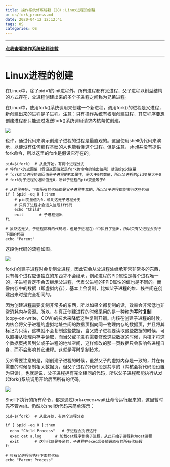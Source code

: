 ```yaml
---
title: 操作系统修炼秘籍（28）：Linux进程的创建
p: os/fork_process.md
date: 2020-04-12 12:12:41
tags: OS
categories: OS
---
```


  
-----------

**[点我查看操作系统秘籍连载](https://www.junmajinlong.com/os/index/)**

-----------


# Linux进程的创建

在Linux中，除了pid=1的init进程外，所有进程都有父进程，父子进程以树型结构的方式存在，父进程创建出来的多个子进程之间称为兄弟进程。

在Linux中，使用fork()系统调用来创建一个新进程，调用fork()的进程是父进程，新创建出来的进程是子进程。注意：只有操作系统有权限创建进程，其它程序要想创建进程都只能通过发送fork()系统调用请求内核帮忙创建。

![](/img/os/1586671091770.png)

也许，通过代码来演示创建子进程的过程是最直观的。这里使用shell伪代码来演示，以便没有任何编程基础的人也能看懂这个过程。但是注意，shell并没有提供fork命令，所以这里的fork是假设它存在的。

```shell
pid=$(fork)  # 从此开始，有两个进程分支
# 将fork的返回值（假设返回值就是fork伪命令的输出结果）赋值给pid变量
# fork对父进程的返回值是子进程的PID属性，是大于0的数值，所以父进程的pid变量大于0
# fork对子进程的返回值是0，所以子进程的pid变量等于0
 
# 从这里开始，下面所有的代码都是父子进程共享的，所以父子进程都能执行这些代码
if [ $pid -eq 0 ];then
    # pid变量值为0，说明这是子进程分支
    # 只有子进程才会进入这段if代码
    echo "Child"
    exit       # 子进程退出
fi
 
# 虽然这是父、子进程都有的代码段，但是子进程在if中执行了退出，所以只有父进程会执行下面的代码
echo "Parent"
```

这段伪代码的流程如图。

![](/img/os/1586670965533.png)

fork()创建子进程时会复制父进程，因此它会从父进程处继承非常非常多的东西，只有每个进程应该独立的东西才不会继承，例如进程的PID属性是每个进程唯一的，子进程肯定不会去继承父进程，代表父进程的PPID属性的值也是不同的。而像内存中的数据（即虚拟内存），基本上会复制，比如父子进程的堆、栈空间在创建出来时是完全相同的。

因为创建进程需要复制非常多的东西，所以如果全都复制的话，效率会非常低也非常消耗内存资源。所以，在真正创建进程的时候采用的是一种称为**写时复制**(copy-on-write，COW)的技术来降低这种复制开销。内核在创建子进程的时候，内核会将父子进程的虚拟地址空间的数据页指向同一物理内存的数据页，并且将其标记为只读，这样就不会复制这些数据，当父或子进程要读取这些数据的时候，可以直接从物理内存中读取，而当父或子进程需要修改这些数据的时候，内核才将这个数据页拷贝到父或子进程的地址空间，这样修改的那一页数据只会影响各进程自身，而不会影响其它进程。这就是写时复制技术。

另外需要注意的是，刚创建子进程的时候，虽然父子的虚拟内存是一致的，并在有需要的时候复制相关数据页，但父子进程的代码段是共享的（内核会将代码段设置为只读），也就是说，父子进程拥有完全相同的代码，所以父子进程都能执行从发起fork()系统调用开始后面所有的代码。

![](/img/os/1586671193274.png)

Shell下执行的所有命令，都是通过fork+exec+wait让命令运行起来的，这里暂时先不管wait。仍然以shell伪代码来简单演示：

```shell
pid=$(fork)  # 从此开始，有两个进程分支
 
if [ $pid -eq 0 ];then
  echo "Child Process"   # 子进程会执行这行
  exec cat a.log      # 加载cat程序替换子进程，从此开始子进程称为cat进程
  exit       # 这行代码是多余的，子进程在exec后会销毁原有的所有代码段
fi
 
# 只有父进程会执行下面的代码
echo "Parent Process"
```



